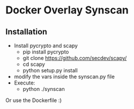 Docker Overlay Synscan
====================

## Installation

- Install pycrypto and scapy
  - pip install pycrypto
  - git clone https://github.com/secdev/scapy/
  - cd scapy
  - python setup.py install
- modify the vars inside the synscan.py file
- Execute:
  - python ./synscan

Or use the Dockerfile :)

